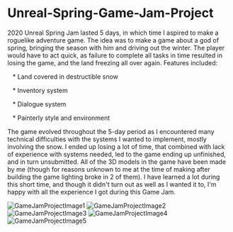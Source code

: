 # Unreal-Spring-Game-Jam-Project

2020 Unreal Spring Jam lasted 5 days, in which time I aspired to make a roguelike adventure game. 
The idea was to make a game about a god of spring, bringing the season with him and driving out the winter. The player would have to act quick, as failure to complete all tasks in time resulted in losing the game, and the land freezing all over again. Features included:

   * Land covered in destructible snow

   * Inventory system

   * Dialogue system

   * Painterly style and environment

The game evolved throughout the 5-day period as I encountered many technical difficulties with the systems I wanted to implement, mostly involving the snow. I ended up losing a lot of time, that combined with lack of experience with systems needed, led to the game ending up unfinished, and in turn unsubmitted. All of the 3D models in the game have been made by me (though for reasons unknown to me at the time of making after building the game lighting broke in 2 of them).
I have learned a lot during this short time, and though it didn't turn out as well as I wanted it to, I'm happy with all the experience I got during this Game Jam.

![GameJamProjectImage1](https://mir-s3-cdn-cf.behance.net/project_modules/disp/28de30101779797.5f2730c1aecd9.png?response-content-disposition%3Dattachment)
![GameJamProjectImage2](https://mir-s3-cdn-cf.behance.net/project_modules/disp/f1c875101779797.5f2730c1ae62c.png?response-content-disposition%3Dattachment)
![GameJamProjectImage3](https://mir-s3-cdn-cf.behance.net/project_modules/disp/4d8f44101779797.5f2730c1ad5fe.png?response-content-disposition%3Dattachment)
![GameJamProjectImage4](https://mir-s3-cdn-cf.behance.net/project_modules/disp/1baa8b101779797.5f2730c1adbec.png?response-content-disposition%3Dattachment)
![GameJamProjectImage5](https://mir-s3-cdn-cf.behance.net/project_modules/disp/b58e7b101779797.5f2730c1ae133.png?response-content-disposition%3Dattachment)
